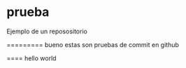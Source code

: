 # prueba
Ejemplo de un reposositorio


=========
bueno estas son pruebas de commit en github

====
hello world

